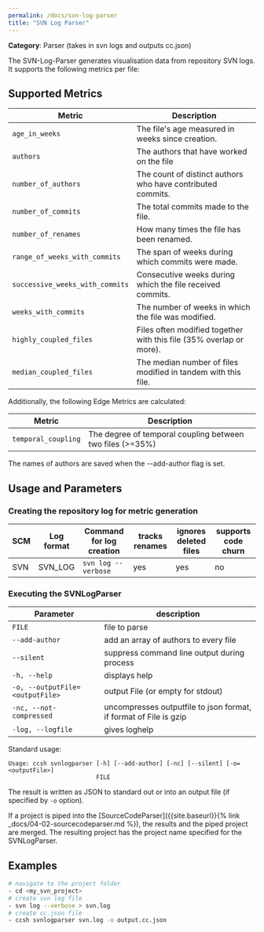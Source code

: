 ```yaml
---
permalink: /docs/svn-log-parser
title: "SVN Log Parser"
---
```


**Category**: Parser (takes in svn logs and outputs cc.json)

The SVN-Log-Parser generates visualisation data from repository SVN logs. It supports the following metrics per file:

## Supported Metrics

| Metric                          | Description                                                         |
| ------------------------------- | ------------------------------------------------------------------- |
| `age_in_weeks`                  | The file's age measured in weeks since creation.                    |
| `authors`                       | The authors that have worked on the file                            |
| `number_of_authors`             | The count of distinct authors who have contributed commits.         |
| `number_of_commits`             | The total commits made to the file.                                 |
| `number_of_renames`             | How many times the file has been renamed.                           |
| `range_of_weeks_with_commits`   | The span of weeks during which commits were made.                   |
| `successive_weeks_with_commits` | Consecutive weeks during which the file received commits.           |
| `weeks_with_commits`            | The number of weeks in which the file was modified.                 |
| `highly_coupled_files`          | Files often modified together with this file (35% overlap or more). |
| `median_coupled_files`          | The median number of files modified in tandem with this file.       |

Additionally, the following Edge Metrics are calculated:

| Metric              | Description                                               |
| ------------------- | --------------------------------------------------------- |
| `temporal_coupling` | The degree of temporal coupling between two files (>=35%) |

The names of authors are saved when the --add-author flag is set.

## Usage and Parameters

### Creating the repository log for metric generation

| SCM | Log format | Command for log creation | tracks renames | ignores deleted files | supports code churn |
| --- | ---------- | ------------------------ | -------------- | --------------------- | ------------------- |
| SVN | SVN_LOG    | `svn log --verbose`      | yes            | yes                   | no                  |

### Executing the SVNLogParser

| Parameter                       | description                                                       |
| ------------------------------- | ----------------------------------------------------------------- |
| `FILE`                          | file to parse                                                     |
| `--add-author`                  | add an array of authors to every file                             |
| `--silent`                      | suppress command line output during process                       |
| `-h, --help`                    | displays help                                                     |
| `-o, --outputFile=<outputFile>` | output File (or empty for stdout)                                 |
| `-nc, --not-compressed`         | uncompresses outputfile to json format, if format of File is gzip |
| `-log, --logfile`               | gives loghelp                                                     |

Standard usage:

```
Usage: ccsh svnlogparser [-h] [--add-author] [-nc] [--silent] [-o=<outputFile>]
                         FILE
```

The result is written as JSON to standard out or into an output file (if specified by `-o` option).

If a project is piped into the [SourceCodeParser]({{site.baseurl}}{% link _docs/04-02-sourcecodeparser.md %}), the results and the piped project are merged.
The resulting project has the project name specified for the SVNLogParser.

## Examples

```bash
# navigate to the project folder
- cd <my_svn_project>
# create svn log file
- svn log --verbose > svn.log
# create cc.json file
- ccsh svnlogparser svn.log -o output.cc.json
```
